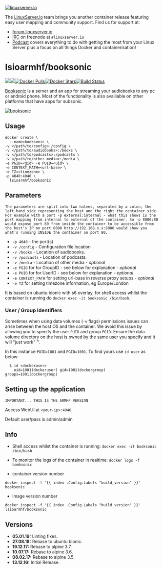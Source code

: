 [linuxserverurl]: https://linuxserver.io
[forumurl]: https://forum.linuxserver.io
[ircurl]: https://www.linuxserver.io/irc/
[podcasturl]: https://www.linuxserver.io/podcast/
[appurl]: http://booksonic.org
[hub]: https://hub.docker.com/r/lsioarmhf/booksonic/

[![linuxserver.io](https://raw.githubusercontent.com/linuxserver/docker-templates/master/linuxserver.io/img/linuxserver_medium.png)][linuxserverurl]

The [LinuxServer.io][linuxserverurl] team brings you another container release featuring easy user mapping and community support. Find us for support at:
* [forum.linuxserver.io][forumurl]
* [IRC][ircurl] on freenode at `#linuxserver.io`
* [Podcast][podcasturl] covers everything to do with getting the most from your Linux Server plus a focus on all things Docker and containerisation!

# lsioarmhf/booksonic
[![](https://images.microbadger.com/badges/version/lsioarmhf/booksonic.svg)](https://microbadger.com/images/lsioarmhf/booksonic "Get your own version badge on microbadger.com")[![](https://images.microbadger.com/badges/image/lsioarmhf/booksonic.svg)](https://microbadger.com/images/lsioarmhf/booksonic "Get your own image badge on microbadger.com")[![Docker Pulls](https://img.shields.io/docker/pulls/lsioarmhf/booksonic.svg)][hub][![Docker Stars](https://img.shields.io/docker/stars/lsioarmhf/booksonic.svg)][hub][![Build Status](https://ci.linuxserver.io/buildStatus/icon?job=Docker-Builders/armhf/armhf-booksonic)](https://ci.linuxserver.io/job/Docker-Builders/job/armhf/job/armhf-booksonic/)

[Booksonic][appurl] is a server and an app for streaming your audiobooks to any pc or android phone. Most of the functionality is also availiable on other platforms that have apps for subsonic.

[![booksonic](https://raw.githubusercontent.com/linuxserver/docker-templates/master/linuxserver.io/img/booksonic.png)][appurl]

## Usage

```
docker create \
  --name=booksonic \
-v </path/to/config>:/config \
-v </path/to/audiobooks>:/books \
-v </path/to/podcasts>:/podcasts \
-v </path/to/other media>:/media \
-e PGID=<gid> -e PUID=<uid> \
-e CONTEXT_PATH=<url-base> \
-e TZ=<timezone> \
-p 4040:4040 \
  lsioarmhf/booksonic
```

## Parameters

`The parameters are split into two halves, separated by a colon, the left hand side representing the host and the right the container side. 
For example with a port -p external:internal - what this shows is the port mapping from internal to external of the container.
So -p 8080:80 would expose port 80 from inside the container to be accessible from the host's IP on port 8080
http://192.168.x.x:8080 would show you what's running INSIDE the container on port 80.`



* `-p 4040` - the port(s)
* `-v /config` - Configuration file location
* `-v /books` - Location of audiobooks.
* `-v /podcasts` - Location of podcasts.
* `-v /media` - Location of other media - *optional*
* `-e PGID` for for GroupID - see below for explanation - *optional*
* `-e PUID` for for UserID - see below for explanation - *optional*
* `-e CONTEXT_PATH` for setting url-base in reverse proxy setups - *optional*
* `-e TZ` for setting timezone information, eg Europe/London

It is based on ubuntu bionic with s6 overlay, for shell access whilst the container is running do `docker exec -it booksonic /bin/bash`.

### User / Group Identifiers

Sometimes when using data volumes (`-v` flags) permissions issues can arise between the host OS and the container. We avoid this issue by allowing you to specify the user `PUID` and group `PGID`. Ensure the data volume directory on the host is owned by the same user you specify and it will "just work" ™.

In this instance `PUID=1001` and `PGID=1001`. To find yours use `id user` as below:

```
  $ id <dockeruser>
    uid=1001(dockeruser) gid=1001(dockergroup) groups=1001(dockergroup)
```

## Setting up the application
`IMPORTANT... THIS IS THE ARMHF VERSION`

Access WebUI at `<your-ip>:4040`.

Default user/pass is admin/admin

## Info

* Shell access whilst the container is running: `docker exec -it booksonic /bin/bash`
* To monitor the logs of the container in realtime: `docker logs -f booksonic`

* container version number 

`docker inspect -f '{{ index .Config.Labels "build_version" }}' booksonic`

* image version number

`docker inspect -f '{{ index .Config.Labels "build_version" }}' lsioarmhf/booksonic`

## Versions

+ **05.01.19:** Linting fixes.
+ **27.08.18:** Rebase to ubuntu bionic.
+ **19.12.17:** Rebase to alpine 3.7.
+ **10.07.17:** Rebase to alpine 3.6.
+ **08.02.17:** Rebase to alpine 3.5.
+ **13.12.16:** Initial Release.
